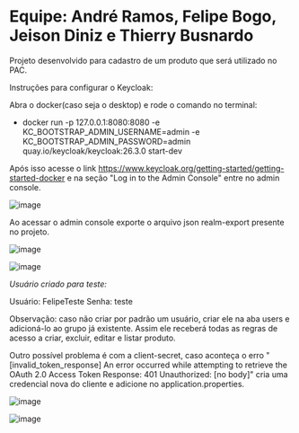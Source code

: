 # Equipe: André Ramos, Felipe Bogo, Jeison Diniz e Thierry Busnardo

Projeto desenvolvido para cadastro de um produto que será utilizado no PAC.

Instruções para configurar o Keycloak:

Abra o docker(caso seja o desktop) e rode o comando no terminal:
- docker run -p 127.0.0.1:8080:8080 -e KC_BOOTSTRAP_ADMIN_USERNAME=admin -e KC_BOOTSTRAP_ADMIN_PASSWORD=admin quay.io/keycloak/keycloak:26.3.0 start-dev

Após isso acesse o link https://www.keycloak.org/getting-started/getting-started-docker e na seção "Log in to the Admin Console" entre no admin console.

![image](https://github.com/user-attachments/assets/1f3f013c-43b9-442e-afea-34d07e440eee)

Ao acessar o admin console exporte o arquivo json realm-export presente no projeto.

![image](https://github.com/user-attachments/assets/2c41569f-7aed-4865-a4f5-3491e7c2f755)

![image](https://github.com/user-attachments/assets/0bc3b34e-0027-4e52-9941-433816172aad)


*Usuário criado para teste:*

Usuário: FelipeTeste
Senha: teste

Observação: caso não criar por padrão um usuário, criar ele na aba users e adicioná-lo ao grupo já existente. Assim ele receberá todas as regras de acesso a criar, excluir, editar e listar produto.


Outro possível problema é com a client-secret, caso aconteça o erro "[invalid_token_response] An error occurred while attempting to retrieve the OAuth 2.0 Access Token Response: 401 Unauthorized: [no body]" cria uma credencial nova do cliente e adicione no application.properties.

![image](https://github.com/user-attachments/assets/acd21415-9179-4201-b0ee-cb7adcd89a3f)

![image](https://github.com/user-attachments/assets/e4ae055f-31cb-4b9d-9271-971c527c40c6)

